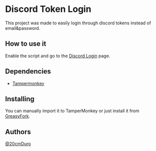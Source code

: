 # Discord Token Login

This project was made to easily login through discord tokens instead of email&password.

## How to use it

Enable the script and go to the [Discord Login](https://discord.com/login) page.

## Dependencies

* [Tampermonkey](https://chrome.google.com/webstore/detail/tampermonkey/dhdgffkkebhmkfjojejmpbldmpobfkfo?hl=en)

## Installing

You can manually import it to TamperMonkey or just install it from [GreasyFork](https://greasyfork.org/en/scripts/436071-discord-token-login).

## Authors

[@20cmDuro](https://github.com/20cmDuro/)
